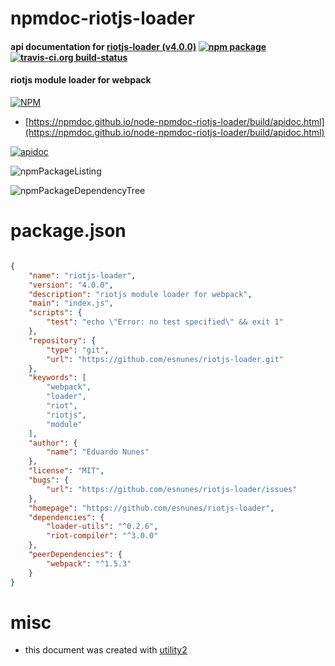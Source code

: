 # npmdoc-riotjs-loader

#### api documentation for  [riotjs-loader (v4.0.0)](https://github.com/esnunes/riotjs-loader)  [![npm package](https://img.shields.io/npm/v/npmdoc-riotjs-loader.svg?style=flat-square)](https://www.npmjs.org/package/npmdoc-riotjs-loader) [![travis-ci.org build-status](https://api.travis-ci.org/npmdoc/node-npmdoc-riotjs-loader.svg)](https://travis-ci.org/npmdoc/node-npmdoc-riotjs-loader)

#### riotjs module loader for webpack

[![NPM](https://nodei.co/npm/riotjs-loader.png?downloads=true&downloadRank=true&stars=true)](https://www.npmjs.com/package/riotjs-loader)

- [https://npmdoc.github.io/node-npmdoc-riotjs-loader/build/apidoc.html](https://npmdoc.github.io/node-npmdoc-riotjs-loader/build/apidoc.html)

[![apidoc](https://npmdoc.github.io/node-npmdoc-riotjs-loader/build/screenCapture.buildCi.browser.%252Ftmp%252Fbuild%252Fapidoc.html.png)](https://npmdoc.github.io/node-npmdoc-riotjs-loader/build/apidoc.html)

![npmPackageListing](https://npmdoc.github.io/node-npmdoc-riotjs-loader/build/screenCapture.npmPackageListing.svg)

![npmPackageDependencyTree](https://npmdoc.github.io/node-npmdoc-riotjs-loader/build/screenCapture.npmPackageDependencyTree.svg)



# package.json

```json

{
    "name": "riotjs-loader",
    "version": "4.0.0",
    "description": "riotjs module loader for webpack",
    "main": "index.js",
    "scripts": {
        "test": "echo \"Error: no test specified\" && exit 1"
    },
    "repository": {
        "type": "git",
        "url": "https://github.com/esnunes/riotjs-loader.git"
    },
    "keywords": [
        "webpack",
        "loader",
        "riot",
        "riotjs",
        "module"
    ],
    "author": {
        "name": "Eduardo Nunes"
    },
    "license": "MIT",
    "bugs": {
        "url": "https://github.com/esnunes/riotjs-loader/issues"
    },
    "homepage": "https://github.com/esnunes/riotjs-loader",
    "dependencies": {
        "loader-utils": "^0.2.6",
        "riot-compiler": "^3.0.0"
    },
    "peerDependencies": {
        "webpack": "^1.5.3"
    }
}
```



# misc
- this document was created with [utility2](https://github.com/kaizhu256/node-utility2)
